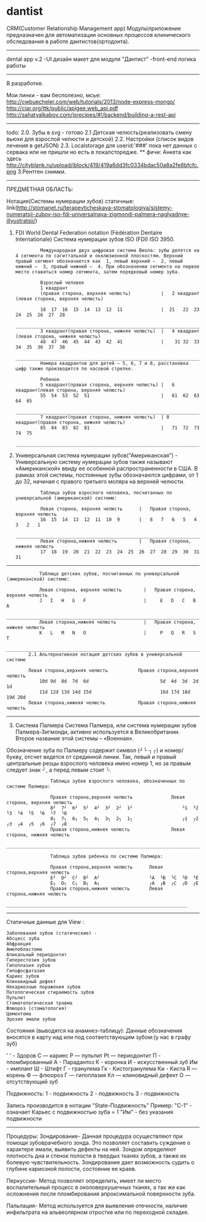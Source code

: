 # dantist

CRM(Customer Relationship Management app) Модуль\приложение предназначен для автоматизации основных процессов клинического обследования в работе дантистов(ортодонта).


***
dental app v.2
  -UI дизайн макет для модуля "Дантист"
  -front-end логика работы
  _____________________________
  В разработке. 
  
Мои линки - вам бесполезно, мсье:
http://cwbuecheler.com/web/tutorials/2013/node-express-mongo/
http://ciar.org/ttk/public/apigee.web_api.pdf 
http://sahatyalkabov.com/jsrecipes/#!/backend/building-a-rest-api
________

todo:
2.0. Зубы в svg - готово
2.1 Детская челюсть(реализовать смену вьюхи для взрослой челюсти и детской)
2.2. Настройки (список видов лечения в getJSON) 
2.3. Localstorage для userid:'###' пока нет данных с сервака или не пришли но есть в локалсторедже.
** фичи: Анкета 
как здесь http://cityblank.ru/upload/iblock/419/419a6dd3fc0334bdac50a8a2fe8bfcfc.png
3.Рентген снимки.

________________________________________________
ПРЕДМЕТНАЯ ОБЛАСТЬ:

Нотация(Системы нумерации зубов) статичные: link(http://stomanet.ru/terapevticheskaya-stomatologiya/sistemy-numeratsii-zubov-iso-fdi-universalnaya-zigmondi-palmera-naglyadnye-illyustratsii/)

1. FDI World Dental Federation notation (Fédération Dentaire Internationale) Система нумерации зубов ISO (FDI) ISO 3950.

                Международная двух цифровая система Виола: зубы делятся на 4 сегмента по сагиттальной и окклюзионной плоскостям. Верхний правый сегмент обозначается как  1, левый верхний —  2, левый нижний —  3, правый нижний —  4. При обозначении сегмента на первое место ставиться номер сегмента, затем порядковый номер зуба.

                Взрослый человек
                1 квадрант
                (правая сторона, верхняя челюсть)           |   2 квадрант (левая сторона, верхняя челюсть)

                18	17	16	15	14	13	12	11	            |  21	22	23	24	25	26	27	28
                ____________________________________________________________________________________________
                3 квадрант(правая сторона, нижняя челюсть)  |   4 квадрант (левая сторона, нижняя челюсть)
                48	47	46	45	44	43	42	41	            |    31	32	33	34	35	36	37	38
                ____________________________________________________________________________________________
                Номера квадрантов для детей – 5, 6, 7 и 8, расстановка цифр также производится по часовой стрелке.

                Ребенок
                5 квадрант(правая сторона, верхняя челюсть) |   6 квадрант(левая сторона, верхняя челюсть)
                55	54	53	52	51                          |	61	62	63	64	65
                __________________________________________________________________________________________
                7 квадрант(правая сторона, нижняя челюсть)  | 8 квадрант(правая сторона, нижняя челюсть)
                85	84	83	82	81	                        |   71	72	73	74	75
                ___________________________________________________________________________________________

2. Универсальная система нумерации зубов("Американская") - Универсальную систему нумерации зубов также называют «Американской» ввиду ее особенной распространенности в США. В рамках этой системы, постоянные зубы обозначаются цифрами, от 1 до 32, начиная с правого третьего моляра на верхней челюсти.

                Таблица зубов взрослого человека, посчитанных по универсальной (американской) системе:

                Левая сторона, верхняя челюсть      |   Правая сторона, верхняя челюсть
                16	15	14	13	12	11	10	9	    |   8   7	6	5	4	3	2	1
                ________________________________________________________________________
                Левая сторона,нижняя челюсть        |   Правая сторона, нижняя челюсть
                17	18	19	20	21	22	23	24	25	26	27	28	29	30	31	31

________________________________________________________________________________________________________________
                Таблица детских зубов, посчитанных по универсальной (американской) системе:

                Левая сторона, верхняя челюсть        |   Правая сторона, верхняя челюсть
                J	I	H	G	F	                  |     E	D	C	B	A 
                ________________________________________________________________________________
                Левая сторона,нижняя челюсть          |   Правая сторона, нижняя челюсть
                K	L	M	N	O	                  |     P	Q	R	S	T
                ______________________________________________________________________________________
            2.1 Альтернативная нотация детских зубов в универсальной системе 

            Левая сторона,верхняя челюсть           Правая сторона,верхняя челюсть
                10d	9d	8d	7d	6d	                        5d	4d	3d	2d	1d
                11d	12d	13d	14d	15d	                        16d	17d	18d	19d	20d
            Левая сторона,нижняя челюсть            Правая сторона,нижняя челюсть

****
3. Система Палмера
Система Палмера, или система нумерации зубов Палмера-Зигмонди, активно используется в Великобритании. Второе название этой системы – «Военная».

Обозначение зуба по Палмеру содержит символ (┘└ ┐┌) и номер/букву, отсчет ведется от срединной линии. Так, левый и правый центральные резцы взрослого человека имею номер 1, но за правым следует знак ┘, а перед левым стоит └.

                    Таблица зубов взрослого человека, обозначенных по системе Палмера:

                    Правая сторона,верхняя челюсть              Левая сторона, верхняя челюсть
                    8┘	7┘	6┘	5┘	4┘	3┘	2┘	1┘	                └1	└2	└3	└4	└5	└6	└7	└8
                    8┐	7┐	6┐	5┐	4┐	3┐	2┐	1┐	                ┌1	┌2	┌3	┌4	┌5	┌6	┌7	┌8
                    Правая сторона,нижняя челюсть               Левая сторона, нижняя челюсть
                    ___________________________________________________________________________
                    
                    Таблица зубов ребенка по системе Палмера:
                    
                    Правая сторона,верхняя челюсть      Левая сторона,верхняя челюсть
                    E┘	D┘	C┘	B┘	A┘              	└A	└B	└C	└D	└E
                    E┐	D┐	C┐	B┐	A┐	                ┌A	┌B	┌C	┌D	┌E
                    Правая сторона,нижняя челюсть       Левая сторона,нижняя челюсть
                    __________________________________________________________________

***
Статичные данные для View :

    Заболевания зубов (статические) - 
    Абсцесс зуба
    Абфракция
    Амелобластома
    Апикальный периодонтит
    Гиперестезия зубов
    Гипоплазия зубов
    Гипофосфатазия
    Кариес зубов
    Клиновидный дефект
    Некариозные поражения зубов
    Патологическая стираемость зубов
    Пульпит
    Стоматологическая травма
    Флюороз (стоматология)
    Цементома
    Эрозия эмали зубов

Состояния (выводятся на анамнез-таблицу):
Данные обозначения вносятся в карту над или под соответствующим зубом:(у нас в графу зуб)

' '   - Здоров
С     —     кариес
Р     —     пульпит
Pt    —     периодонтит
П - пломбированный
А - Парадантоз
К - коронка
И - искусственный зуб
Им - имплант
Ш - Штифт
Г - гранулема
Гк - Кистогранулема
Ки - Киста
R     —     корень
Ф     —     флюороз
Г      —    гипоплазия
Кл    —     клиновидный дефект
О     —     отсутствующий зуб

Подвижность: 
1 - подвижность
2 - подвижность
3 - подвижность

Запись производится в нотации "State-Подвижность" 
Пример: "С-1" - означает Карьес с подвижностью зуба = 1
        "Им" - без указания подвижности

___________________
Процедуры:
Зондирование-
Данная процедура осуществляют при помощи зубоврачебного зонда. Это позволяет составить суждение о характере эмали, выявить дефекты на ней. Зондом определяют плотность дна и стенок полости в твердых тканях зубов, а также их болевую чувствительность. Зондирование дает возможность судить о глубине кариозной полости, состояние ее краев.

Перкуссия-
Метод позволяет определить, имеет ли место воспалительный процесс в околоверхушечных тканях, а так же как осложнения после пломбирования апроксимальной поверхности зуба.

Пальпация-
Метод используется для выявления отечности, наличие инфильтрата на альвеолярном отростке или по переходной складке.